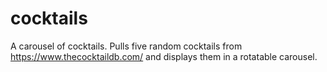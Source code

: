 # cocktails
A carousel of cocktails. Pulls five random cocktails from https://www.thecocktaildb.com/ and displays them in a rotatable carousel.
